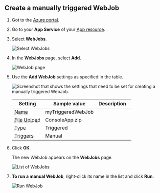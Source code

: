 ﻿---
author: ggailey777
ms.assetid: af01771e-54eb-4aea-af5f-f883ff39572b
ms.topic: include
ms.date: 10/16/2018
ms.title: include
ROBOTS: NOINDEX,NOFOLLOW
---


## <a name="CreateOnDemand"></a> Create a manually triggered WebJob

1. Got to the [Azure portal](https://portal.azure.com).
1. Go to your **App Service** of your <abbr title="Your app resource may be a web app, API app, or mobile app.">App resource</abbr>.
1. Select **WebJobs**.

    ![Select WebJobs](../media/web-sites-create-web-jobs/select-webjobs.png)

2. In the **WebJobs** page, select **Add**.

   ![WebJob page](../media/web-sites-create-web-jobs/wjblade.png)

3. Use the **Add WebJob** settings as specified in the table.

    ![Screenshot that shows the settings that need to be set for creating a manually triggered WebJob.](../media/web-sites-create-web-jobs/addwjtriggered.png)
    
    | Setting      | Sample value   | Description  |
    | ------------ | ----------------- | ------------ |
   | <abbr title="A name that is unique within an App Service app. Must start with a letter or a number and cannot contain special characters other than `-` and `_`.">Name</abbr> | myTriggeredWebJob | 
    | <abbr title="A *.zip* file that contains your executable or script file as well as any supporting files needed to run the program or script.">File Upload</abbr> | ConsoleApp.zip |
    | <abbr title="Types include continuous, triggered.">Type</abbr> | Triggered | 
    | <abbr title="Types include scheduled or manual">Triggers</a> | Manual | |

4. Click **OK**. 

   The new WebJob appears on the **WebJobs** page.

   ![List of WebJobs](../media/web-sites-create-web-jobs/listallwebjobs.png)

7. **To run a manual WebJob**, right-click its name in the list and click **Run**.
   
    ![Run WebJob](../media/web-sites-create-web-jobs/runondemand.png)

